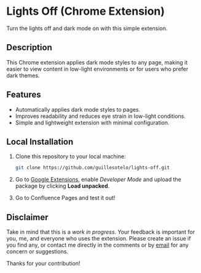 # Lights Off (Chrome Extension)

Turn the lights off and dark mode on with this simple extension.

## Description

This Chrome extension applies dark mode styles to any page, making it easier to view content in low-light environments or for users who prefer dark themes.

## Features

- Automatically applies dark mode styles to pages.
- Improves readability and reduces eye strain in low-light conditions.
- Simple and lightweight extension with minimal configuration.

## Local Installation

1. Clone this repository to your local machine:

   ```bash
   git clone https://github.com/guillesotelo/lights-off.git

2. Go to [Google Extensions](chrome://extensions/), enable *Developer Mode* and upload the package by clicking **Load unpacked**.
3. Go to Confluence Pages and test it out!

## Disclaimer

Take in mind that this is a *work in progress*. Your feedback is important for you, me, and everyone who uses the extension. Please create an issue if you find any, or contact me directly in the comments or by [email](mailto:guille.sotelo.cloud@gmail.com) for any concern or suggestions.

Thanks for your contribution!
